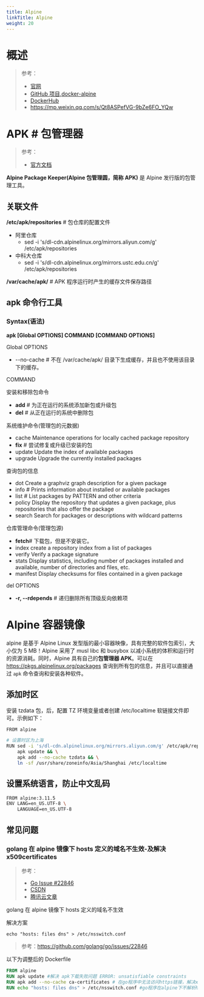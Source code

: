 ```yaml
---
title: Alpine
linkTitle: Alpine
weight: 20
---
```


# 概述

> 参考：
>
> - [官网](https://www.alpinelinux.org/)
> - [GitHub 项目,docker-alpine](https://github.com/alpinelinux/docker-alpine)
> - [DockerHub](https://hub.docker.com/_/alpine)
> - <https://mp.weixin.qq.com/s/Qt8ASPefVG-9bZe6FO_YQw>

# APK # 包管理器

> 参考：
>
> - [官方文档](https://docs.alpinelinux.org/user-handbook/0.1a/Working/apk.html)

**Alpine Package Keeper(Alpine 包管理圆，简称 APK)** 是 Alpine 发行版的包管理工具。

## 关联文件

**/etc/apk/repositories** # 包仓库的配置文件

- 阿里仓库
  - sed -i 's/dl-cdn.alpinelinux.org/mirrors.aliyun.com/g' /etc/apk/repositories
- 中科大仓库
  - sed -i 's/dl-cdn.alpinelinux.org/mirrors.ustc.edu.cn/g' /etc/apk/repositories

**/var/cache/apk/** # APK 程序运行时产生的缓存文件保存路径

## apk 命令行工具

### Syntax(语法)

**apk \[Global OPTIONS] COMMAND \[COMMAND OPTIONS]**

Global OPTIONS

- --no-cache # 不在 /var/cache/apk/ 目录下生成缓存，并且也不使用该目录下的缓存。

COMMAND

安装和移除包命令

  - **add** # 为正在运行的系统添加新包或升级包
  - **del** # 从正在运行的系统中删除包

系统维护命令(管理包的元数据)

  - cache Maintenance operations for locally cached package repository
  - **fix** # 尝试修复或升级已安装的包
  - update Update the index of available packages
  - upgrade Upgrade the currently installed packages

查询包的信息

  - dot Create a graphviz graph description for a given package
  - info # Prints information about installed or available packages
  - list # List packages by PATTERN and other criteria
  - policy Display the repository that updates a given package, plus repositories that also offer the package
  - search Search for packages or descriptions with wildcard patterns

仓库管理命令(管理包源)

  - **fetch**# 下载包，但是不安装它。
  - index create a repository index from a list of packages
  - verify Verify a package signature
  - stats Display statistics, including number of packages installed and available, number of directories and files, etc.
  - manifest Display checksums for files contained in a given package

del OPTIONS

- **-r, --rdepends** # 递归删除所有顶级反向依赖项

# Alpine 容器镜像

alpine 是基于 Alpine Linux 发型版的最小容器映像，具有完整的软件包索引，大小仅为 5 MB！Alpine 采用了 musl libc 和 busybox 以减小系统的体积和运行时的资源消耗。同时，Alpine 具有自己的**包管理器 APK**。可以在 <https://pkgs.alpinelinux.org/packages> 查询到所有包的信息，并且可以直接通过 `apk` 命令查询和安装各种软件。

## 添加时区

安装 tzdata 包，后，配置 TZ 环境变量或者创建 /etc/localtime 软链接文件即可。示例如下：

```bash
FROM alpine

# 设置时区为上海
RUN sed -i 's/dl-cdn.alpinelinux.org/mirrors.aliyun.com/g' /etc/apk/repositories && \
    apk update && \
    apk add --no-cache tzdata && \
    ln -sf /usr/share/zoneinfo/Asia/Shanghai /etc/localtime
```

## 设置系统语言，防止中文乱码

```bash
FROM alpine:3.11.5
ENV LANG=en_US.UTF-8 \
    LANGUAGE=en_US.UTF-8
```

## 常见问题

### golang 在 alpine 镜像下 hosts 定义的域名不生效-及解决 x509certificates

> 参考：
>
> - [Go Issue #22846](https://github.com/golang/go/issues/22846)
> - [CSDN](https://blog.csdn.net/huangruifeng/article/details/96594065)
> - [腾讯云文章](https://cloud.tencent.com/developer/article/1756065)

golang 在 alpine 镜像下 hosts 定义的域名不生效

解决方案

```
echo "hosts: files dns" > /etc/nsswitch.conf
```

> 参考：<https://github.com/golang/go/issues/22846>

以下为调整后的 Dockerfile

```dockerfile
FROM alpine
RUN apk update #解决 apk下载失败问题 ERROR: unsatisfiable constraints
RUN apk add --no-cache ca-certificates # 在go程序中无法访问https链接，解决x509certificates
RUN echo "hosts: files dns" > /etc/nsswitch.conf #go程序在alpine下不解析hosts文件
```
